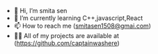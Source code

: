- 👋 Hi, I’m smita sen
- 🌱 I’m currently learning C++,javascript,React
- 📫 How to reach me (smitasen1508@gmai.com)
- 👨‍💻 All of my projects are available at (https://github.com/captainwashere)

<!---
captainwashere/captainwashere is a ✨ special ✨ repository because its `README.md` (this file) appears on your GitHub profile.
You can click the Preview link to take a look at your changes.
--->
